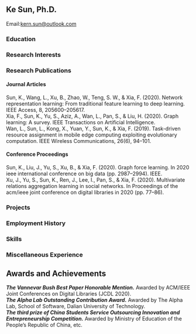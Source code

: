 ## Ke Sun, Ph.D.
Email:kern.sun@outlook.com

### Education

### Research Interests

### Research Publications
#### Journal Articles
Sun, K., Wang, L., Xu, B., Zhao, W., Teng, S. W., & Xia, F. (2020). Network representation learning:
From traditional feature learning to deep learning. IEEE Access, 8, 205600–205617.<br>
Xia, F., Sun, K., Yu, S., Aziz, A., Wan, L., Pan, S., & Liu, H. (2020). Graph learning: A survey. IEEE
Transactions on Artificial Intelligence.<br>
Wan, L., Sun, L., Kong, X., Yuan, Y., Sun, K., & Xia, F. (2019). Task-driven resource assignment in mobile
edge computing exploiting evolutionary computation. IEEE Wireless Communications, 26(6), 94–101.
#### Conference Proceedings
Sun, K., Liu, J., Yu, S., Xu, B., & Xia, F. (2020). Graph force learning. In 2020 ieee international conference
on big data (pp. 2987–2994). IEEE.<br>
Xu, J., Yu, S., Sun, K., Ren, J., Lee, I., Pan, S., & Xia, F. (2020). Multivariate relations aggregation learning
in social networks. In Proceedings of the acm/ieee joint conference on digital libraries in 2020 (pp. 77–86).
### Projects

### Employment History

### Skills

### Miscellaneous Experience
## Awards and Achievements
***The Vannevar Bush Best Paper Honorable Mention.*** Awarded by ACM/IEEE Joint Conferences on Digital Libraries (JCDL 2020).<br>
***The Alpha Lab Outstanding Contribution Award.*** Awarded by The Alpha Lab, School of Software, Dalian University of Technology.<br>
***The third prize of China Students Service Outsourcing Innovation and Entrepreneurship Competition.*** Awarded by Ministry of Education of the People’s Republic of China, etc.


